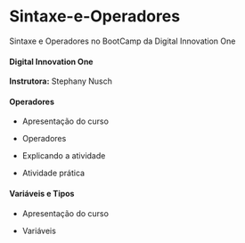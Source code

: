 # Sintaxe-e-Operadores
Sintaxe e Operadores no BootCamp da Digital Innovation One

#### Digital Innovation One

**Instrutora:** Stephany Nusch

#### Operadores
 - Apresentação do curso

 - Operadores
 
 - Explicando a atividade
 
 - Atividade prática

#### Variáveis e Tipos
 - Apresentação do curso
  
 - Variáveis